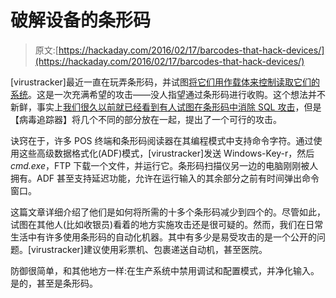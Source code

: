 # 破解设备的条形码

> 原文:[https://hackaday.com/2016/02/17/barcodes-that-hack-devices/](https://hackaday.com/2016/02/17/barcodes-that-hack-devices/)

[virustracker]最近一直在玩弄条形码，并试图[将它们用作载体来控制读取它们的系统](http://en.wooyun.io/2016/01/28/Barcode-attack-technique.html)。这是一次充满希望的攻击——没人指望通过条形码进行收购。这个想法并不新鲜，事实上[我们很久以前就已经看到有人试图在条形码中消除 SQL 攻击](http://hackaday.com/2010/09/02/barcode-infiltrator/)，但是【病毒追踪器】将几个不同的部分放在一起，提出了一个可行的攻击。

诀窍在于，许多 POS 终端和条形码阅读器在其编程模式中支持命令字符。通过使用这些高级数据格式化(ADF)模式，[virustracker]发送 Windows-Key-r，然后*cmd.exe*，FTP 下载一个文件，并运行它。条形码扫描仪另一边的电脑刚刚被人拥有。ADF 甚至支持延迟功能，允许在运行输入的其余部分之前有时间弹出命令窗口。

这篇文章详细介绍了他们是如何将所需的十多个条形码减少到四个的。尽管如此，试图在其他人(比如收银员)看着的地方实施攻击还是很可疑的。然而，我们在日常生活中有许多使用条形码的自动化机器。其中有多少是易受攻击的是一个公开的问题。[virustracker]建议使用彩票机、包裹递送自动机，甚至医院。

防御很简单，和其他地方一样:在生产系统中禁用调试和配置模式，并净化输入。是的，甚至是条形码。